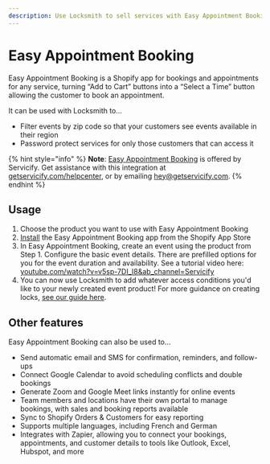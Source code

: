 ```yaml
---
description: Use Locksmith to sell services with Easy Appointment Booking
---
```


# Easy Appointment Booking

Easy Appointment Booking is a Shopify app for bookings and appointments for any service, turning “Add to Cart” buttons into a “Select a Time” button allowing the customer to book an appointment.

It can be used with Locksmith to…

* Filter events by zip code so that your customers see events available in their region
* Password protect services for only those customers that can access it

{% hint style="info" %}
**Note**: [Easy Appointment Booking](https://apps.shopify.com/appointments-and-bookings) is offered by Servicify. Get assistance with this integration at [getservicify.com/helpcenter](https://www.getservicify.com/helpcenter), or by emailing [hey@getservicify.com](mailto:hey@getservicify.com).
{% endhint %}

## Usage

1. Choose the product you want to use with Easy Appointment Booking
2. [Install](https://apps.shopify.com/appointments-and-bookings) the Easy Appointment Booking app from the Shopify App Store
3. In Easy Appointment Booking, create an event using the product from Step 1. Configure the basic event details. There are prefilled options for you for the event duration and availability. See a tutorial video here: [youtube.com/watch?v=v5sp-7DI\_I8\&ab\_channel=Servicify](https://www.youtube.com/watch?v=v5sp-7DI\_I8\&ab\_channel=Servicify)&#x20;
4. You can now use Locksmith to add whatever access conditions you'd like to your newly created event product! For more guidance on creating locks, [see our guide here](../).

## Other features

Easy Appointment Booking can also be used to...

* Send automatic email and SMS for confirmation, reminders, and follow-ups
* Connect Google Calendar to avoid scheduling conflicts and double bookings
* Generate Zoom and Google Meet links instantly for online events
* Team members and locations have their own portal to manage bookings, with sales and booking reports available
* Sync to Shopify Orders & Customers for easy reporting
* Supports multiple languages, including French and German
* Integrates with Zapier, allowing you to connect your bookings, appointments, and customer details to tools like Outlook, Excel, Hubspot, and more
